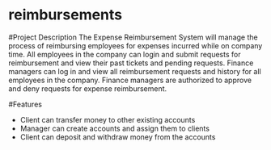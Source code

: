# reimbursements
#Project Description
The Expense Reimbursement System will manage the process of reimbursing employees for expenses incurred while on company time. All employees in the company can login and submit requests for reimbursement and view their past tickets and pending requests. Finance managers can log in and view all reimbursement requests and history for all employees in the company. Finance managers are authorized to approve and deny requests for expense reimbursement.

#Features
- Client can transfer money to other existing accounts
- Manager can create accounts and assign them to clients
- Client can deposit and withdraw money from the accounts
